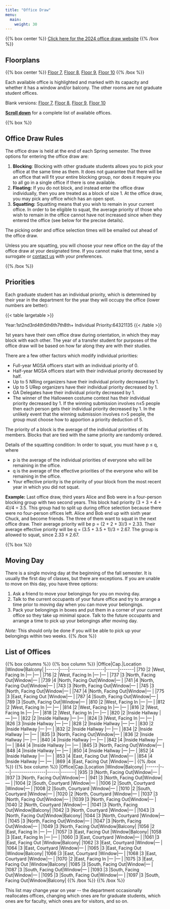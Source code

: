 ```yaml
---
title: "Office Draw"
menu:
  main:
    weight: 30
---
```


{{% box center %}}
[Click here for the 2024 office draw website](2024)
{{% /box %}}

## Floorplans
{{% box center %}}
[Floor 7](floorplan-7-m.png), [Floor 8](floorplan-8-m.png), [Floor 9](floorplan-9-m.png), [Floor 10](floorplan-10-m.png)
{{% /box %}}

Each available office is highlighted and marked with its capacity and whether it has a window and/or balcony. The other rooms are not graduate student offices.

Blank versions: [Floor 7](floorplan-7.png), [Floor 8](floorplan-8.png), [Floor 9](floorplan-9.png), [Floor 10](floorplan-10.png)

[**Scroll down**](#offices) for a complete list of available offices.

{{% box %}}
## Office Draw Rules

The office draw is held at the end of each Spring semester. The three options for entering the office draw are:

1. **Blocking**: Blocking with other graduate students allows you to pick your office at the same time as them. It does not guarantee that there will be an office that will fit your entire blocking group, nor does it require you to all go in a single office if there is one available.
2. **Floating:** If you do not block, and instead enter the office draw individually, then you are treated as a block of size 1. At the office draw, you may pick any office which has an open spot.
3. **Squatting:** Squatting means that you wish to remain in your current office. In order to be eligible to squat, the average priority of those who wish to remain in the office cannot have not increased since when they entered the office (see below for the precise details).

The picking order and office selection times will be emailed out ahead of the office draw.

Unless you are squatting, you will choose your new office on the day of the office draw at your designated time. If you cannot make that time, send a surrogate or [contact us](/contact) with your preferences.

{{% /box %}}

## Priorities

Each graduate student has an individual priority, which is determined by their year in the department for the year they will occupy the office (lower numbers are better):


{{< table largetable >}}
<tr><td style="font-weight:bold;text-align:right;">Year:</td><td>1st</td><td>2nd</td><td>3rd</td><td>4th</td><td>5th</td><td>6th</td><td>7th</td><td>8th+</td></tr>
<tr><td style="font-weight:bold;text-align:left;">Individual Priority:</td><td>6</td><td>4</td><td>3</td><td>2</td><td>1</td><td>1</td><td>3</td><td>5</td></tr>
{{< /table >}}

1st years have their own office draw during orientation, in which they may block with each other. The year of a transfer student for purposes of the office draw will be based on how far along they are with their studies.

There are a few other factors which modify individual priorities:

* Full-year MGSA officers start with an individual priority of 0.
* Half-year MGSA officers start with their individual priority decreased by half.
* Up to 5 NRing organizers have their individual priority decreased by 1.
* Up to 5 URep organizers have their individual priority decreased by 1.
* GA Delegates have their individual priority decreased by 1.
* The winner of the Halloween costume contest has their individual priority decreased by 1. If the winning submission involves n≤5 people then each person gets their individual priority decreased by 1. In the unlikely event that the winning submission involves n>5 people, the group must choose how to apportion a priority deduction of 5.

The priority of a block is the average of the individual priorities of its members. Blocks that are tied with the same priority are randomly ordered.

Details of the squatting condition: In order to squat, you must have p ≤ q, where 

* p is the average of the individual priorities of everyone who will be remaining in the office.
* q is the average of the effective priorities of the everyone who will be remaining in the office.
* Your effective priority is the priority of your block from the most recent year in which you did not squat.

**Example:** Last office draw, third years Alice and Bob were in a four-person blocking group with two second years. This block had priority (3 + 3 + 4 + 4)/4 = 3.5. This group had to split up during office selection because there were no four-person offices left. Alice and Bob end up with sixth year Chuck, and become friends. The three of them want to squat in the next office draw. Their average priority will be p = (2 + 2 + 3)/3 = 2.33. Their average effective priority will be q = (3.5 + 3.5 + 1)/3 = 2.67. The group is allowed to squat, since 2.33 ≤ 2.67.

{{% box %}}
## Moving Day

There is a single moving day at the beginning of the fall semester. It is usually the first day of classes, but there are exceptions. If you are unable to move on this day, you have three options:

1. Ask a friend to move your belongings for you on moving day.
2. Talk to the current occupants of your future office and try to arrange a time prior to moving day when you can move your belongings.
3. Pack your belongings in boxes and put them in a corner of your current office so they take up minimal space. Talk to the future occupants and arrange a time to pick up your belongings after moving day.

*Note:* This should only be done if you will be able to pick up your belongings within two weeks.
{{% /box %}}

## <a name="offices"></a>List of Offices

{{% box columns %}}
{{% box column %}}
|Office|Cap.|Location         |Window|Balcony|
|------|----|-----------------|------|-------|
|710   |2   |West, Facing In  |—     |—      |
|716   |2   |West, Facing In  |—     |—      |
|737   |3   |North, Facing Out|Window|—      |
|739   |4   |North, Facing Out|Window|—      |
|741   |4   |North, Facing Out|Window|—      |
|743   |3   |North, Facing Out|Window|—      |
|745   |3   |North, Facing Out|Window|—      |
|747   |4   |North, Facing Out|Window|—      |
|775   |3   |East, Facing Out |Window|—      |
|787   |4   |South, Facing Out|Window|—      |
|789   |3   |South, Facing Out|Window|—      |
|810   |2   |West, Facing In  |—     |—      |
|812   |2   |West, Facing In  |—     |—      |
|814   |2   |West, Facing In  |—     |—      |
|816   |2   |West, Facing In  |—     |—      |
|818   |2   |West, Facing In  |—     |—      |
|820   |2   |Inside Hallway   |—     |—      |
|822   |2   |Inside Hallway   |—     |—      |
|824   |3   |West, Facing In  |—     |—      |
|826   |3   |Inside Hallway   |—     |—      |
|828   |2   |Inside Hallway   |—     |—      |
|830   |2   |Inside Hallway   |—     |—      |
|832   |2   |Inside Hallway   |—     |—      |
|834   |2   |Inside Hallway   |—     |—      |
|835   |3   |North, Facing Out|Window|—      |
|836   |2   |Inside Hallway   |—     |—      |
|840   |4   |Inside Hallway   |—     |—      |
|842   |4   |Inside Hallway   |—     |—      |
|844   |4   |Inside Hallway   |—     |—      |
|845   |3   |North, Facing Out|Window|—      |
|848   |4   |Inside Hallway   |—     |—      |
|850   |4   |Inside Hallway   |—     |—      |
|852   |4   |Inside Hallway   |—     |—      |
|853   |4   |East, Facing Out |Window|—      |
|854   |4   |Inside Hallway   |—     |—      |
|869   |4   |East, Facing Out |Window|—      |
{{% /box %}}
{{% box column %}}
|Office|Cap.|Location         |Window|Balcony|
|------|----|-----------------|------|-------|
|935   |3   |North, Facing Out|Window|—      |
|937   |3   |North, Facing Out|Window|—      |
|941   |3   |North, Facing Out|Window|—      |
|1004  |2   |South, Courtyard |Window|—      |
|1006  |2   |South, Courtyard |Window|—      |
|1008  |2   |South, Courtyard |Window|—      |
|1010  |2   |South, Courtyard |Window|—      |
|1020  |2   |North, Courtyard |Window|—      |
|1037  |3   |North, Facing Out|Window|—      |
|1039  |3   |North, Facing Out|Window|—      |
|1040  |2   |North, Courtyard |Window|—      |
|1041  |3   |North, Facing Out|Window|Balcony|
|1042  |3   |North, Courtyard |Window|—      |
|1043  |3   |North, Facing Out|Window|Balcony|
|1044  |3   |North, Courtyard |Window|—      |
|1045  |3   |North, Facing Out|Window|—      |
|1047  |3   |North, Facing Out|Window|—      |
|1049  |3   |North, Facing Out|Window|Balcony|
|1056  |2   |East, Facing In  |—     |—      |
|1057  |3   |East, Facing Out |Window|Balcony|
|1058  |3   |East, Facing In  |—     |—      |
|1060  |3   |East, Courtyard  |Window|—      |
|1061  |3   |East, Facing Out |Window|Balcony|
|1062  |3   |East, Courtyard  |Window|—      |
|1064  |3   |East, Courtyard  |Window|—      |
|1065  |3   |East, Facing Out |Window|Balcony|
|1066  |3   |East, Courtyard  |Window|—      |
|1068  |3   |East, Courtyard  |Window|—      |
|1070  |2   |East, Facing In  |—     |—      |
|1075  |3   |East, Facing Out |Window|Balcony|
|1085  |3   |South, Facing Out|Window|—      |
|1087  |3   |South, Facing Out|Window|—      |
|1093  |3   |South, Facing Out|Window|—      |
|1095  |3   |South, Facing Out|Window|—      |
|1097  |3   |South, Facing Out|Window|Balcony|
{{% /box %}}
{{% /box %}}

This list may change year on year -- the department occasionally reallocates offices, changing which ones are for graduate students, which ones are for faculty, which ones are for visitors, and so on.
